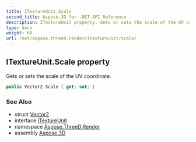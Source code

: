 ```yaml
---
title: ITextureUnit.Scale
second_title: Aspose.3D for .NET API Reference
description: ITextureUnit property. Gets or sets the scale of the UV coordinate
type: docs
weight: 60
url: /net/aspose.threed.render/itextureunit/scale/
---
```

## ITextureUnit.Scale property

Gets or sets the scale of the UV coordinate.

```csharp
public Vector2 Scale { get; set; }
```

### See Also

* struct [Vector2](../../../aspose.threed.utilities/vector2/)
* interface [ITextureUnit](../)
* namespace [Aspose.ThreeD.Render](../../itextureunit/)
* assembly [Aspose.3D](../../../)


